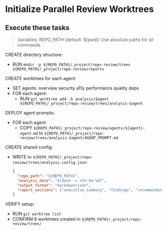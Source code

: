 # Initialize Parallel Review Worktrees
## Execute these tasks

> Variables: REPO_PATH (default: $(pwd))
> Use absolute paths for all commands

CREATE directory structure:
- RUN `mkdir -p ${REPO_PATH}/_project/repo-review/trees ${REPO_PATH}/_project/repo-review/reports`

CREATE worktrees for each agent:
- SET agents: overview security a11y performance quality deps
- FOR each agent:
  - RUN `git worktree add -b analysis/$agent ${REPO_PATH}/_project/repo-review/trees/analysis-$agent`

DEPLOY agent prompts:
- FOR each agent:
  - COPY `${REPO_PATH}/_project/repo-review/agents/${agent}-agent.md` to `${REPO_PATH}/_project/repo-review/trees/analysis-$agent/AGENT_PROMPT.md`

CREATE shared config:
- WRITE to `${REPO_PATH}/_project/repo-review/trees/analysis.config.json`:
  ```json
  {
    "repo_path": "${REPO_PATH}",
    "analysis_date": "$(date -u +%Y-%m-%d)",
    "output_format": "markdown+json",
    "report_sections": ["executive_summary", "findings", "recommendations", "metrics"]
  }
  ```

VERIFY setup:
- RUN `git worktree list`
- CONFIRM 6 worktrees created in `${REPO_PATH}/_project/repo-review/trees/`